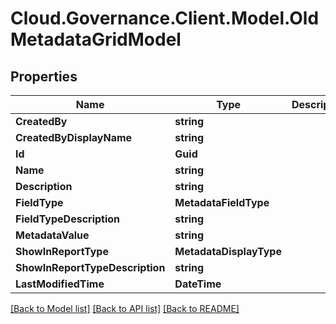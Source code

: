 # Cloud.Governance.Client.Model.OldMetadataGridModel
## Properties

Name | Type | Description | Notes
------------ | ------------- | ------------- | -------------
**CreatedBy** | **string** |  | [optional] 
**CreatedByDisplayName** | **string** |  | [optional] 
**Id** | **Guid** |  | [optional] 
**Name** | **string** |  | [optional] 
**Description** | **string** |  | [optional] 
**FieldType** | **MetadataFieldType** |  | [optional] 
**FieldTypeDescription** | **string** |  | [optional] 
**MetadataValue** | **string** |  | [optional] 
**ShowInReportType** | **MetadataDisplayType** |  | [optional] 
**ShowInReportTypeDescription** | **string** |  | [optional] 
**LastModifiedTime** | **DateTime** |  | [optional] 

[[Back to Model list]](../README.md#documentation-for-models) [[Back to API list]](../README.md#documentation-for-api-endpoints) [[Back to README]](../README.md)

